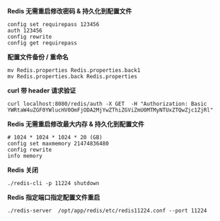 **Redis 无需重启修改密码 & 持久化到配置文件**
```shell
config set requirepass 123456
auth 123456
config rewrite
config get requirepass
```
**配置文件备份 / 重命名**
```shell
mv Redis.properties Redis.properties.back1
mv Redis.properties.back Redis.properties
```
**curl 带 header 请求验证**
```shell
curl localhost:8080/redis/auth -X GET  -H "Authorization: Basic YWRtaW4uZGF0YWlucHV0OmFjODA2MjYwZThiZGViZmU0MTMyNTUxZTQwZjc1ZjRl"
```
**Redis 无需重启修改最大内存 & 持久化到配置文件**
```shell
# 1024 * 1024 * 1024 * 20 (GB)
config set maxmemory 21474836480
config rewrite
info memory
```
**Redis 关闭**
```shell
./redis-cli -p 11224 shutdown
```

**Redis 指定端口指定配置文件重启**
```shell
./redis-server  /opt/app/redis/etc/redis11224.conf --port 11224
```
